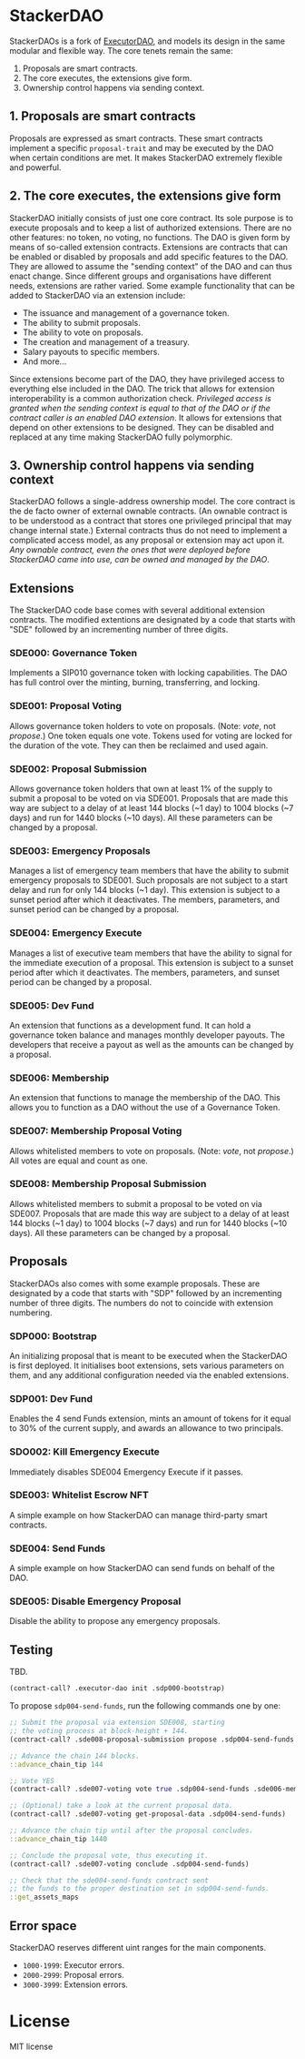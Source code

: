 # StackerDAO

StackerDAOs is a fork of [ExecutorDAO](https://github.com/MarvinJanssen/executor-dao), and models its design in the same modular and flexible way. The core tenets remain the same:

1. Proposals are smart contracts.
2. The core executes, the extensions give form.
3. Ownership control happens via sending context.

## 1. Proposals are smart contracts

Proposals are expressed as smart contracts. These smart contracts implement a specific `proposal-trait` and may be executed by the DAO when certain conditions are met. It makes StackerDAO extremely flexible and powerful.

## 2. The core executes, the extensions give form

StackerDAO initially consists of just one core contract. Its sole purpose is to execute proposals and to keep a list of authorized extensions. There are no other features: no token, no voting, no functions. The DAO is given form by means of so-called extension contracts. Extensions are contracts that can be enabled or disabled by proposals and add specific features to the DAO. They are allowed to assume the "sending context" of the DAO and can thus enact change. Since different groups and organisations have different needs, extensions are rather varied. Some example functionality that can be added to StackerDAO via an extension include:

- The issuance and management of a governance token.
- The ability to submit proposals.
- The ability to vote on proposals.
- The creation and management of a treasury.
- Salary payouts to specific members.
- And more...

Since extensions become part of the DAO, they have privileged access to everything else included in the DAO. The trick that allows for extension interoperability is a common authorization check. *Privileged access is granted when the sending context is equal to that of the DAO or if the contract caller is an enabled DAO extension*. It allows for extensions that depend on other extensions to be designed. They can be disabled and replaced at any time making StackerDAO fully polymorphic.

## 3. Ownership control happens via sending context

StackerDAO follows a single-address ownership model. The core contract is the de facto owner of external ownable contracts. (An ownable contract is to be understood as a contract that stores one privileged principal that may change internal state.) External contracts thus do not need to implement a complicated access model, as any proposal or extension may act upon it. *Any ownable contract, even the ones that were deployed before StackerDAO came into use, can be owned and managed by the DAO*.

## Extensions

The StackerDAO code base comes with several additional extension contracts. The modified extentions are designated by a code that starts with "SDE" followed by an incrementing number of three digits.

### SDE000: Governance Token

Implements a SIP010 governance token with locking capabilities. The DAO has full control over the minting, burning, transferring, and locking.

### SDE001: Proposal Voting

Allows governance token holders to vote on proposals. (Note: *vote*, not *propose*.) One token equals one vote. Tokens used for voting are locked for the duration of the vote. They can then be reclaimed and used again. 

### SDE002: Proposal Submission

Allows governance token holders that own at least 1% of the supply to submit a proposal to be voted on via SDE001. Proposals that are made this way are subject to a delay of at least 144 blocks (~1 day) to 1004 blocks (~7 days) and run for 1440 blocks (~10 days). All these parameters can be changed by a proposal.

### SDE003: Emergency Proposals

Manages a list of emergency team members that have the ability to submit emergency proposals to SDE001. Such proposals are not subject to a start delay and run for only 144 blocks (~1 day). This extension is subject to a sunset period after which it deactivates. The members, parameters, and sunset period can be changed by a proposal.

### SDE004: Emergency Execute

Manages a list of executive team members that have the ability to signal for the immediate execution of a proposal. This extension is subject to a sunset period after which it deactivates. The members, parameters, and sunset period can be changed by a proposal.

### SDE005: Dev Fund

An extension that functions as a development fund. It can hold a governance token balance and manages monthly developer payouts. The developers that receive a payout as well as the amounts can be changed by a proposal.

### SDE006: Membership

An extension that functions to manage the membership of the DAO. This allows you to function as a DAO without the use of a Governance Token.

### SDE007: Membership Proposal Voting

Allows whitelisted members to vote on proposals. (Note: *vote*, not *propose*.) All votes are equal and count as one. 

### SDE008: Membership Proposal Submission

Allows whitelisted members to submit a proposal to be voted on via SDE007. Proposals that are made this way are subject to a delay of at least 144 blocks (~1 day) to 1004 blocks (~7 days) and run for 1440 blocks (~10 days). All these parameters can be changed by a proposal.

## Proposals

StackerDAOs also comes with some example proposals. These are designated by a code that starts with "SDP" followed by an incrementing number of three digits. The numbers do not to coincide with extension numbering.

### SDP000: Bootstrap

An initializing proposal that is meant to be executed when the StackerDAO is first deployed. It initialises boot extensions, sets various parameters on them, and any additional configuration needed via the enabled extensions.

### SDP001: Dev Fund

Enables the 4 send Funds extension, mints an amount of tokens for it equal to 30% of the current supply, and awards an allowance to two principals.

### SDO002: Kill Emergency Execute

Immediately disables SDE004 Emergency Execute if it passes.

### SDE003: Whitelist Escrow NFT

A simple example on how StackerDAO can manage third-party smart contracts.

### SDE004: Send Funds

A simple example on how StackerDAO can send funds on behalf of the DAO.

### SDE005: Disable Emergency Proposal

Disable the ability to propose any emergency proposals.

## Testing

TBD.

```clojure
(contract-call? .executor-dao init .sdp000-bootstrap)
```

To propose `sdp004-send-funds`, run the following commands one by one:

```clojure
;; Submit the proposal via extension SDE008, starting
;; the voting process at block-height + 144.
(contract-call? .sde008-proposal-submission propose .sdp004-send-funds (+ block-height u144) .sde006-membership)

;; Advance the chain 144 blocks.
::advance_chain_tip 144

;; Vote YES
(contract-call? .sde007-voting vote true .sdp004-send-funds .sde006-membership)

;; (Optional) take a look at the current proposal data.
(contract-call? .sde007-voting get-proposal-data .sdp004-send-funds)

;; Advance the chain tip until after the proposal concludes.
::advance_chain_tip 1440

;; Conclude the proposal vote, thus executing it.
(contract-call? .sde007-voting conclude .sdp004-send-funds)

;; Check that the sde004-send-funds contract sent
;; the funds to the proper destination set in sdp004-send-funds.
::get_assets_maps
```

## Error space

StackerDAO reserves different uint ranges for the main components.

- `1000-1999`: Executor errors.
- `2000-2999`: Proposal errors.
- `3000-3999`: Extension errors.

# License

MIT license
